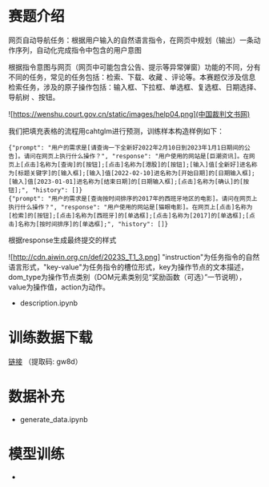 # 赛题介绍

网页自动导航任务：根据用户输入的自然语言指令，在网页中规划（输出）一条动作序列，自动化完成指令中包含的用户意图

根据指令意图与网页（网页中可能包含公告、提示等异常弹窗）功能的不同，分有不同的任务，常见的任务包括：检索、下载、收藏 、评论等。本赛题仅涉及信息检索任务，涉及的原子操作包括：输入框、下拉框、单选框、复选框、日期选择、导航树 、按钮。

![https://wenshu.court.gov.cn/static/images/help04.png](中国裁判文书网)

我们把填充表格的流程用cahtglm进行预测，训练样本构造样例如下：
```
{"prompt": "用户的需求是[请查询一下全新好2022年2月10日到2023年1月1日期间的公告]。请问在网页上执行什么操作？", "response": "用户使用的网站是[巨潮资讯]。在网页上[点击]名称为[查询]的[按钮];[点击]名称为[港股]的[按钮];[输入]值[全新好]进名称为[标题关键字]的[输入框];[输入]值[2022-02-10]进名称为[开始日期]的[日期输入框];[输入]值[2023-01-01]进名称为[结束日期]的[日期输入框];[点击]名称为[确认]的[按钮];", "history": []}
{"prompt": "用户的需求是[查询按时间排序的2017年的西班牙地区的电影]。请问在网页上执行什么操作？", "response": "用户使用的网站是[猫眼电影]。在网页上[点击]名称为[检索]的[按钮];[点击]名称为[西班牙]的[单选框];[点击]名称为[2017]的[单选框];[点击]名称为[按时间排序]的[单选框];", "history": []}

```

根据response生成最终提交的样式

![http://cdn.aiwin.org.cn/def/2023S_T1_3.png]
"instruction"为任务指令的自然语言形式，"key-value"为任务指令的槽位形式，key为操作节点的文本描述，dom_type为操作节点类别（DOM元素类别见“奖励函数（可选）”一节说明），value为操作值，action为动作。

- description.ipynb


# 训练数据下载

[链接](https://pan.baidu.com/s/1R9mD8oi_dDS_6ShAlAygwg?pwd=gw8d) （提取码: gw8d）

# 数据补充

- generate_data.ipynb


# 模型训练

- 


